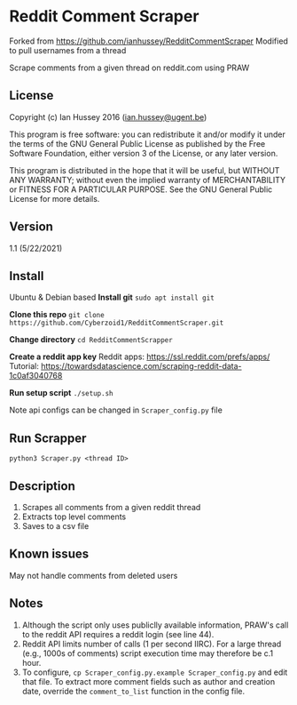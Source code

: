 # Reddit Comment Scraper
Forked from https://github.com/ianhussey/RedditCommentScraper
Modified to pull usernames from a thread

Scrape comments from a given thread on reddit.com using PRAW

## License
Copyright (c) Ian Hussey 2016 (ian.hussey@ugent.be)

This program is free software: you can redistribute it and/or modify it under the terms of the GNU General Public License as published by the Free Software Foundation, either version 3 of the License, or any later version.

This program is distributed in the hope that it will be useful, but WITHOUT ANY WARRANTY; without even the implied warranty of MERCHANTABILITY or FITNESS FOR A PARTICULAR PURPOSE. See the GNU General Public License for more details.

## Version
1.1 (5/22/2021)

## Install
Ubuntu & Debian based
**Install git**
`sudo apt install git`

**Clone this repo**
`git clone https://github.com/Cyberzoid1/RedditCommentScraper.git`

**Change directory**
`cd RedditCommentScrapper`

**Create a reddit app key**
Reddit apps: https://ssl.reddit.com/prefs/apps/
Tutorial: https://towardsdatascience.com/scraping-reddit-data-1c0af3040768

**Run setup script**
`./setup.sh`

Note api configs can be changed in `Scraper_config.py` file

## Run Scrapper
`python3 Scraper.py <thread ID>`


## Description
1. Scrapes all comments from a given reddit thread
2. Extracts top level comments
3. Saves to a csv file

## Known issues
May not handle comments from deleted users

## Notes
1. Although the script only uses publiclly available information, PRAW's call to the reddit API requires a reddit login (see line 44).
2. Reddit API limits number of calls (1 per second IIRC). For a large thread (e.g., 1000s of comments) script execution time may therefore be c.1 hour.
3. To configure, `cp Scraper_config.py.example Scraper_config.py` and edit that file. To extract more comment fields such as author and creation date, override the `comment_to_list` function in the config file.

